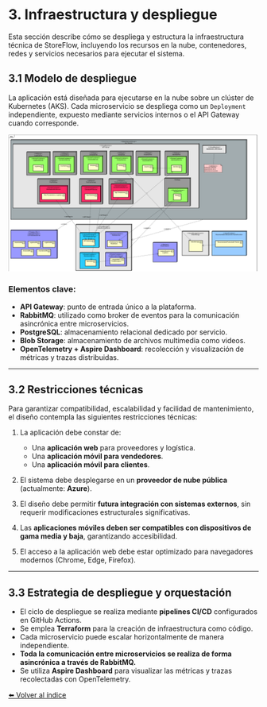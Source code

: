 # 3. Infraestructura y despliegue

Esta sección describe cómo se despliega y estructura la infraestructura técnica de StoreFlow, incluyendo los recursos en la nube, contenedores, redes y servicios necesarios para ejecutar el sistema.

## 3.1 Modelo de despliegue

La aplicación está diseñada para ejecutarse en la nube sobre un clúster de Kubernetes (AKS). Cada microservicio se despliega como un `Deployment` independiente, expuesto mediante servicios internos o el API Gateway cuando corresponde.

![Modelo de Despliegue](./imagenes/modelo-despliegue.png)

### Elementos clave:

- **API Gateway**: punto de entrada único a la plataforma.
- **RabbitMQ**: utilizado como broker de eventos para la comunicación asincrónica entre microservicios.
- **PostgreSQL**: almacenamiento relacional dedicado por servicio.
- **Blob Storage**: almacenamiento de archivos multimedia como videos.
- **OpenTelemetry + Aspire Dashboard**: recolección y visualización de métricas y trazas distribuidas.

---

## 3.2 Restricciones técnicas

Para garantizar compatibilidad, escalabilidad y facilidad de mantenimiento, el diseño contempla las siguientes restricciones técnicas:

1. La aplicación debe constar de:
   - Una **aplicación web** para proveedores y logística.
   - Una **aplicación móvil para vendedores**.
   - Una **aplicación móvil para clientes**.

2. El sistema debe desplegarse en un **proveedor de nube pública** (actualmente: **Azure**).

3. El diseño debe permitir **futura integración con sistemas externos**, sin requerir modificaciones estructurales significativas.

4. Las **aplicaciones móviles deben ser compatibles con dispositivos de gama media y baja**, garantizando accesibilidad.

5. El acceso a la aplicación web debe estar optimizado para navegadores modernos (Chrome, Edge, Firefox).

---

## 3.3 Estrategia de despliegue y orquestación

- El ciclo de despliegue se realiza mediante **pipelines CI/CD** configurados en GitHub Actions.
- Se emplea **Terraform** para la creación de infraestructura como código.
- Cada microservicio puede escalar horizontalmente de manera independiente.
- **Toda la comunicación entre microservicios se realiza de forma asincrónica a través de RabbitMQ.**
- Se utiliza **Aspire Dashboard** para visualizar las métricas y trazas recolectadas con OpenTelemetry.

[⬅️ Volver al índice](index.md)